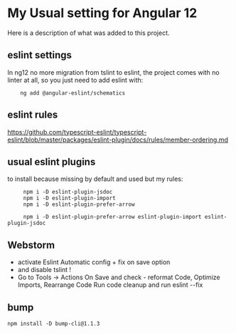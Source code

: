 # My Usual setting for Angular 12

Here is a description of what was added to this project.

## eslint settings

In ng12 no more migration from tslint to eslint, the project comes with no linter at all, so you just need to add eslint
with:

        ng add @angular-eslint/schematics

## eslint rules

https://github.com/typescript-eslint/typescript-eslint/blob/master/packages/eslint-plugin/docs/rules/member-ordering.md

## usual eslint plugins

to install because missing by default and used but my rules:

         npm i -D eslint-plugin-jsdoc
         npm i -D eslint-plugin-import
         npm i -D eslint-plugin-prefer-arrow

         npm i -D eslint-plugin-prefer-arrow eslint-plugin-import eslint-plugin-jsdoc

## Webstorm

- activate Eslint Automatic config + fix on save option
- and disable tslint !
- Go to Tools -> Actions On Save and check - reformat Code, Optimize Imports, Rearrange Code Run code cleanup and run
  eslint --fix

## bump

    npm install -D bump-cli@1.1.3

